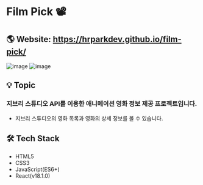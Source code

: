 # Film Pick 📽

## 🌎 Website: https://hrparkdev.github.io/film-pick/

![image](https://user-images.githubusercontent.com/91646438/171308283-2d61b2c2-9d80-42c9-a811-c0f4be58b494.png)
![image](https://user-images.githubusercontent.com/91646438/171308305-93d7ec03-c339-44f9-a097-f56d3ce052f3.png)

## 💡 Topic

### **지브리 스튜디오 API를 이용한 애니메이션 영화 정보 제공 프로젝트**입니다.

- 지브리 스튜디오의 영화 목록과 영화의 상세 정보를 볼 수 있습니다.

## 🛠 Tech Stack
- HTML5
- CSS3
- JavaScript(ES6+)
- React(v18.1.0)
